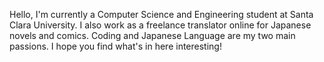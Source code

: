 Hello, I'm currently a Computer Science and Engineering student at Santa Clara University.
I also work as a freelance translator online for Japanese novels and comics.
Coding and Japanese Language are my two main passions. 
I hope you find what's in here interesting!
